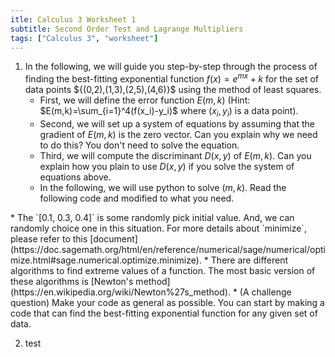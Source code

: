 ```yaml
---
itle: Calculus 3 Worksheet 1
subtitle: Second Order Test and Lagrange Multipliers
tags: ["Calculus 3", "worksheet"]
---
```

1. In the following, we will guide you step-by-step through the process of finding the best-fitting exponential function $f(x) = e^{mx} + k$ for the set of data points $\{(0,2),(1,3),(2,5),(4,6)}\$ using the method of least squares.
	* First, we will define the error function $E(m,k)$ (Hint: $E(m,k)=\sum_{i=1}^4(f(x_i)-y_i)$ where $(x_i,y_i)$ is a data point).
	* Second, we will set up a system of equations by assuming that the gradient of $E(m,k)$ is the zero vector. Can you explain why we need to do this? You don't need to solve the equation.
	* Third, we will compute the discriminant $D(x,y)$ of $E(m,k)$. Can you explain how you plain to use $D(x,y)$ if you solve the system of equations above.
	* In the following, we will use python to solve $(m,k)$. Read the following code and modified to what you need. 
<div class="sage">
  <script type="text/x-sage">
vars = var('x y z')                             # tell your computer to set x, y, and z to be variable
f = 100*(y-x^2)^2+(1-x)^2+100*(z-y^2)^2+(1-y)^2 # set-up functions
minimize(f, [0.1, 0.3, 0.4])                    # find (a,b,c) such that f(a,b,c) is a minimum of $f$.  
  </script></div>
		* The `[0.1, 0.3, 0.4]` is some randomly pick initial value. And, we can randomly choice one in this situation. For more details about `minimize`, please refer to this [document](https://doc.sagemath.org/html/en/reference/numerical/sage/numerical/optimize.html#sage.numerical.optimize.minimize).
		* There are different algorithms to find extreme values of a function. The most basic version of these algorithms is [Newton's method](https://en.wikipedia.org/wiki/Newton%27s_method).
	* (A challenge question) Make your code as general as possible. You can start by making a code that can find the best-fitting exponential function for any given set of data.

2. test